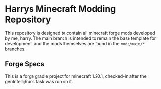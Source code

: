# Harrys Minecraft Modding Repository

This repository is designed to contain all minecraft forge mods developed by me, harry.
The main branch is intended to remain the base template for development, and the mods themselves
are found in the `mods/main/*` branches. 

## Forge Specs
This is a forge gradle project for minecraft 1.20.1, checked-in after the genIntellijRuns task
was run on it. 